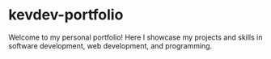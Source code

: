 # kevdev-portfolio
Welcome to my personal portfolio! Here I showcase my projects and skills in software development, web development, and programming.
